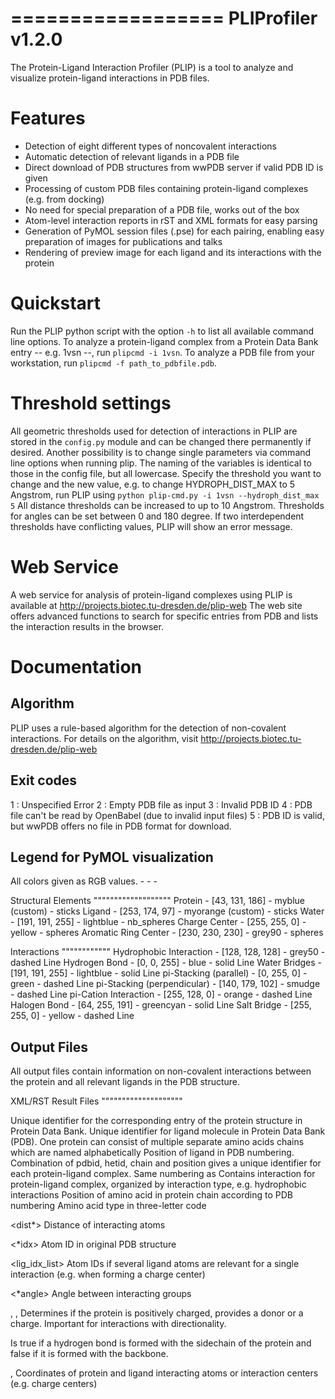 ==================
PLIProfiler v1.2.0
==================

The Protein-Ligand Interaction Profiler (PLIP) is a tool to analyze and visualize protein-ligand interactions in PDB files.


Features
========
* Detection of eight different types of noncovalent interactions
* Automatic detection of relevant ligands in a PDB file
* Direct download of PDB structures from wwPDB server if valid PDB ID is given
* Processing of custom PDB files containing protein-ligand complexes (e.g. from docking)
* No need for special preparation of a PDB file, works out of the box
* Atom-level interaction reports in rST and XML formats for easy parsing
* Generation of PyMOL session files (.pse) for each pairing, enabling easy preparation of images for publications and talks
* Rendering of preview image for each ligand and its interactions with the protein

Quickstart
==========
Run the PLIP python script with the option `-h` to list all available command line options.
To analyze a protein-ligand complex from a Protein Data Bank entry -- e.g. 1vsn --, run
    `plipcmd -i 1vsn`.
To analyze a PDB file from your workstation, run
    `plipcmd -f path_to_pdbfile.pdb`.

Threshold settings
==================
All geometric thresholds used for detection of interactions in PLIP are stored in the `config.py` module and can be
changed there permanently if desired. Another possibility is to change single parameters via command line options when
running plip. The naming of the variables is identical to those in the config file, but all lowercase. Specify the
threshold you want to change and the new value, e.g. to change HYDROPH_DIST_MAX to 5 Angstrom, run PLIP using
    `python plip-cmd.py -i 1vsn --hydroph_dist_max 5`
All distance thresholds can be increased to up to 10 Angstrom. Thresholds for angles can be set between 0 and 180 degree.
If two interdependent thresholds have conflicting values, PLIP will show an error message.

Web Service
===========
A web service for analysis of protein-ligand complexes using PLIP is available at
http://projects.biotec.tu-dresden.de/plip-web
The web site offers advanced functions to search for specific entries from PDB and lists the interaction results in the browser.


Documentation
=============

Algorithm
---------
PLIP uses a rule-based algorithm for the detection of non-covalent interactions. For details on the algorithm, visit
http://projects.biotec.tu-dresden.de/plip-web

Exit codes
----------
1 : Unspecified Error
2 : Empty PDB file as input
3 : Invalid PDB ID
4 : PDB file can't be read by OpenBabel (due to invalid input files)
5 : PDB ID is valid, but wwPDB offers no file in PDB format for download.

Legend for PyMOL visualization
------------------------------
All colors given as RGB values.
<Description> - <RGB> - <PyMOL color> - <Representation>

Structural Elements
"""""""""""""""""""
Protein - [43, 131, 186] - myblue (custom) - sticks
Ligand - [253, 174, 97] - myorange (custom) - sticks
Water - [191, 191, 255] - lightblue - nb_spheres
Charge Center - [255, 255, 0] - yellow - spheres
Aromatic Ring Center - [230, 230, 230] -  grey90 - spheres

Interactions
""""""""""""
Hydrophobic Interaction - [128, 128, 128] - grey50 - dashed Line
Hydrogen Bond - [0, 0, 255] - blue - solid Line
Water Bridges - [191, 191, 255] - lightblue - solid Line
pi-Stacking (parallel) - [0, 255, 0] - green - dashed Line
pi-Stacking (perpendicular) - [140, 179, 102] - smudge - dashed Line
pi-Cation Interaction - [255, 128, 0] - orange - dashed Line
Halogen Bond - [64, 255, 191] - greencyan - solid Line
Salt Bridge - [255, 255, 0] - yellow - dashed Line

Output Files
------------
All output files contain information on non-covalent interactions between the protein and all relevant ligands in the PDB structure.

XML/RST Result Files
""""""""""""""""""""

<pdbid>
Unique identifier for the corresponding entry of the protein structure in Protein Data Bank.

<hetid>
Unique identifier for ligand molecule in Protein Data Bank (PDB).

<chain>
One protein can consist of multiple separate amino acids chains which are named alphabetically

<position>
Position of ligand in PDB numbering. Combination of pdbid, hetid, chain and position gives a unique identifier for
each protein-ligand complex. Same numbering as <resnr>

<interactions>
Contains interaction for protein-ligand complex, organized by interaction type, e.g. hydrophobic interactions

<resnr>
Position of amino acid in protein chain according to PDB numbering

<restype>
Amino acid type in three-letter code

<dist*>
Distance of interacting atoms

<*idx>
Atom ID in original PDB structure

<lig_idx_list>
Atom IDs if several ligand atoms are relevant for a single interaction (e.g. when forming a charge center)

<*angle>
Angle between interacting groups

<protispos>, <protisdon>, <protischarged>
Determines if the protein is positively charged, provides a donor or a charge.
Important for interactions with directionality.

<sidechain>
Is true if a hydrogen bond is formed with the sidechain of the protein and false if it is formed with the backbone.

<ligcoo>, <protcoo>
Coordinates of protein and ligand interacting atoms or interaction centers (e.g. charge centers)

